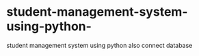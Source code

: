 # student-management-system-using-python-
student management system using python also connect database  
